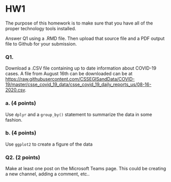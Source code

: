 # HW1

The purpose of this homework is to make sure that you have all of the proper technology tools installed. 

Answer Q1 using a .RMD file. Then upload that source file and a PDF output file to Github for your submission.

### Q1. 

Download a .CSV file containing up to date information about COVID-19 cases. A file from August 16th can be downloaded can be at https://raw.githubusercontent.com/CSSEGISandData/COVID-19/master/csse_covid_19_data/csse_covid_19_daily_reports_us/08-16-2020.csv.


### a. (4 points)
Use `dplyr` and a `group_by()` statement to summarize the data in some fashion.

### b. (4 points)
Use `ggplot2` to create a figure of the data

### Q2. (2 points)

Make at least one post on the Microsoft Teams page. This could be creating a new channel, adding a comment, etc..
